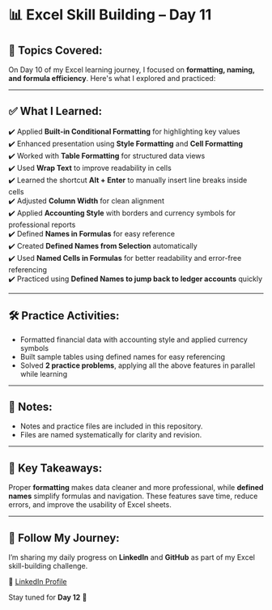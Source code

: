 # 📊 Excel Skill Building – Day 11

## 📘 Topics Covered:
On Day 10 of my Excel learning journey, I focused on **formatting, naming, and formula efficiency**. Here's what I explored and practiced:

---

## ✅ What I Learned:
✔️ Applied **Built-in Conditional Formatting** for highlighting key values  
✔️ Enhanced presentation using **Style Formatting** and **Cell Formatting**  
✔️ Worked with **Table Formatting** for structured data views  
✔️ Used **Wrap Text** to improve readability in cells  
✔️ Learned the shortcut **Alt + Enter** to manually insert line breaks inside cells  
✔️ Adjusted **Column Width** for clean alignment  
✔️ Applied **Accounting Style** with borders and currency symbols for professional reports  
✔️ Defined **Names in Formulas** for easy reference  
✔️ Created **Defined Names from Selection** automatically  
✔️ Used **Named Cells in Formulas** for better readability and error-free referencing  
✔️ Practiced using **Defined Names to jump back to ledger accounts** quickly  

---

## 🛠️ Practice Activities:
- Formatted financial data with accounting style and applied currency symbols  
- Built sample tables using defined names for easy referencing  
- Solved **2 practice problems**, applying all the above features in parallel while learning  

---

## 📒 Notes:
- Notes and practice files are included in this repository.  
- Files are named systematically for clarity and revision.  

---

## 🧠 Key Takeaways:
Proper **formatting** makes data cleaner and more professional, while **defined names** simplify formulas and navigation. These features save time, reduce errors, and improve the usability of Excel sheets.  

---

## 🔗 Follow My Journey:
I’m sharing my daily progress on **LinkedIn** and **GitHub** as part of my Excel skill-building challenge.  

📌 [LinkedIn Profile](https://www.linkedin.com/in/rosalint-celcia-324320242/)  

Stay tuned for **Day 12** 🚀  
